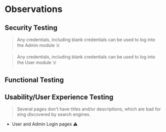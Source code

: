 # Observations

## Security Testing
> Any credentials, including blank credentials can be used to log into the Admin module ☠️

> Any credentials, including blank credentials can be used to log into the User module ☠️



## Functional Testing



## Usability/User Experience Testing
> Several pages don't have titles and/or descriptions, which are bad for eing discovered by search engines.
- User and Admin Login pages ⚠️

